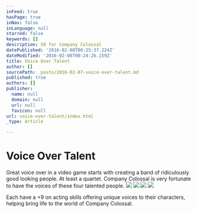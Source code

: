 ```yaml
---
inFeed: true
hasPage: true
inNav: false
inLanguage: null
starred: false
keywords: []
description: VO for Company Colossal
datePublished: '2016-02-08T00:25:37.224Z'
dateModified: '2016-02-08T00:24:26.159Z'
title: Voice Over Talent
author: []
sourcePath: _posts/2016-02-07-voice-over-talent.md
published: true
authors: []
publisher:
  name: null
  domain: null
  url: null
  favicon: null
url: voice-over-talent/index.html
_type: Article

---
```

# Voice Over Talent

Great voice over in a video game starts with creating a band of ridiculously good looking people. At least a quartet. Company Colossal is very fortunate to have the voices of these four talented people.
![](https://the-grid-user-content.s3-us-west-2.amazonaws.com/fe21cab7-7d3c-4357-9792-9f85cee27f85.png)
![](https://the-grid-user-content.s3-us-west-2.amazonaws.com/09ba0501-4b47-42a8-b1b3-91063fbeaf3b.png)
![](https://the-grid-user-content.s3-us-west-2.amazonaws.com/5d2a15ab-1fbc-4bc2-9d17-d27cf871ebff.png)
![](https://the-grid-user-content.s3-us-west-2.amazonaws.com/494fdb9d-cede-4be4-8514-97a8aaa605ca.png)

Each have a +9 on acting skills offering unique voices to their characters, helping bring life to the world of Company Colossal.